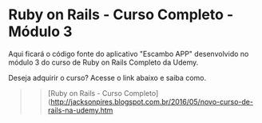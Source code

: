 # Ruby on Rails - Curso Completo - Módulo 3

Aqui ficará o código fonte do aplicativo "Escambo APP" desenvolvido no módulo 3 do curso de Ruby on Rails Completo da Udemy.

Deseja adquirir o curso? Acesse o link abaixo e saiba como.

>> [Ruby on Rails - Curso Completo](http://jacksonpires.blogspot.com.br/2016/05/novo-curso-de-rails-na-udemy.htm
